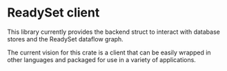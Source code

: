 # ReadySet client

This library currently provides the backend struct to interact with database stores and the ReadySet dataflow graph.

The current vision for this crate is a client that can be easily wrapped in other languages and packaged for use in a variety of
applications.